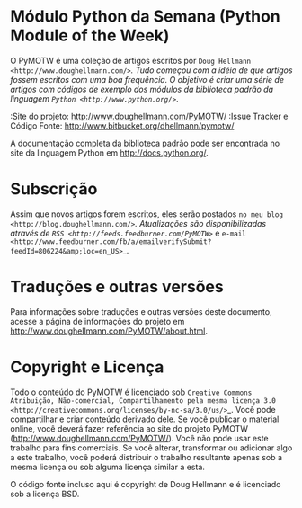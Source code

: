 Módulo Python da Semana (Python Module of the Week)
===================================================

O PyMOTW é uma coleção de artigos escritos por `Doug Hellmann <http://www.doughellmann.com/>`_. Tudo começou com a idéia de que artigos fossem escritos com uma boa frequência. O objetivo é criar uma série de artigos com códigos de exemplo dos módulos da biblioteca padrão da linguagem `Python <http://www.python.org/>`_.

:Site do projeto: http://www.doughellmann.com/PyMOTW/
:Issue Tracker e Código Fonte: http://www.bitbucket.org/dhellmann/pymotw/

A documentação completa da biblioteca padrão pode ser encontrada no site da linguagem Python em http://docs.python.org/.

Subscrição
==========

Assim que novos artigos forem escritos, eles serão postados `no meu blog <http://blog.doughellmann.com/>`_. Atualizações são disponibilizadas através de `RSS <http://feeds.feedburner.com/PyMOTW>`_ e `e-mail <http://www.feedburner.com/fb/a/emailverifySubmit?feedId=806224&amp;loc=en_US>`_.

Traduções e outras versões
==========================

Para informações sobre traduções e outras versões deste documento, acesse a página de informações do projeto em http://www.doughellmann.com/PyMOTW/about.html.


Copyright e Licença
===================

Todo o conteúdo do PyMOTW é licenciado sob  `Creative Commons Atribuição, Não-comercial, Compartilhamento pela mesma licença 3.0 <http://creativecommons.org/licenses/by-nc-sa/3.0/us/>`_.  Você pode compartilhar e criar conteúdo derivado dele. Se você publicar o material online, você deverá fazer referência ao site do projeto PyMOTW (http://www.doughellmann.com/PyMOTW/). Você não pode usar este trabalho para fins comerciais. Se você alterar, transformar ou adicionar algo a este trabalho, você poderá distribuir o trabalho resultante apenas sob a mesma licença ou sob alguma licença similar a esta.

O código fonte incluso aqui é copyright de Doug Hellmann e é licenciado sob a licença BSD.
